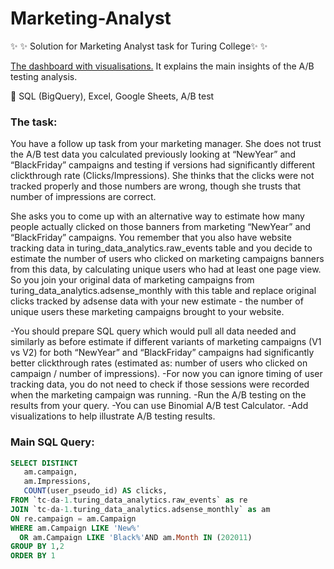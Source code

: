 # Marketing-Analyst


✨ ✨ Solution for Marketing Analyst task for Turing College✨ ✨ 

<a href = 'https://docs.google.com/spreadsheets/d/1er1NWPLURBtYTq-TYBxLCgbJ2l7mfrcfg-aPHvM_a60/edit?usp=sharing
'> The dashboard with visualisations.</a> It explains the main insights of the A/B testing analysis.

:rocket: SQL (BigQuery), Excel, Google Sheets, A/B test

### The task:
You have a follow up task from your marketing manager. She does not trust the A/B test data you calculated previously looking at “NewYear” and “BlackFriday” campaigns and testing if versions had significantly different clickthrough rate (Clicks/Impressions). She thinks that the clicks were not tracked properly and those numbers are wrong, though she trusts that number of impressions are correct.

She asks you to come up with an alternative way to estimate how many people actually clicked on those banners from marketing “NewYear” and “BlackFriday” campaigns. You remember that you also have website tracking data in turing_data_analytics.raw_events table and you decide to estimate the number of users who clicked on marketing campaigns banners from this data, by calculating unique users who had at least one page view. So you join your original data of marketing campaigns from turing_data_analytics.adsense_monthly with this table and replace original clicks tracked by adsense data with your new estimate - the number of unique users these marketing campaigns brought to your website.

-You should prepare SQL query which would pull all data needed and similarly as before estimate if different variants of marketing campaigns (V1 vs V2) for both “NewYear” and “BlackFriday” campaigns had significantly better clickthrough rates (estimated as: number of users who clicked on campaign / number of impressions).
-For now you can ignore timing of user tracking data, you do not need to check if those sessions were recorded when the marketing campaign was running.
-Run the A/B testing on the results from your query.
-You can use Binomial A/B test Calculator.
-Add visualizations to help illustrate A/B testing results.

### Main SQL Query:

``` SQL 
SELECT DISTINCT
   am.campaign,
   am.Impressions,
   COUNT(user_pseudo_id) AS clicks,
FROM `tc-da-1.turing_data_analytics.raw_events` as re
JOIN `tc-da-1.turing_data_analytics.adsense_monthly` as am
ON re.campaign = am.Campaign
WHERE am.Campaign LIKE 'New%' 
  OR am.Campaign LIKE 'Black%'AND am.Month IN (202011)
GROUP BY 1,2
ORDER BY 1
```
